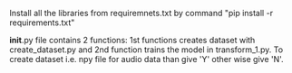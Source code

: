 Install all the libraries from requiremnets.txt by command "pip install -r requirements.txt"

__init__.py file contains 2 functions: 1st functions creates dataset with create_dataset.py and 2nd function trains the model in transform_1.py. To create dataset i.e. npy file for audio data than give 'Y' other wise give 'N'.
